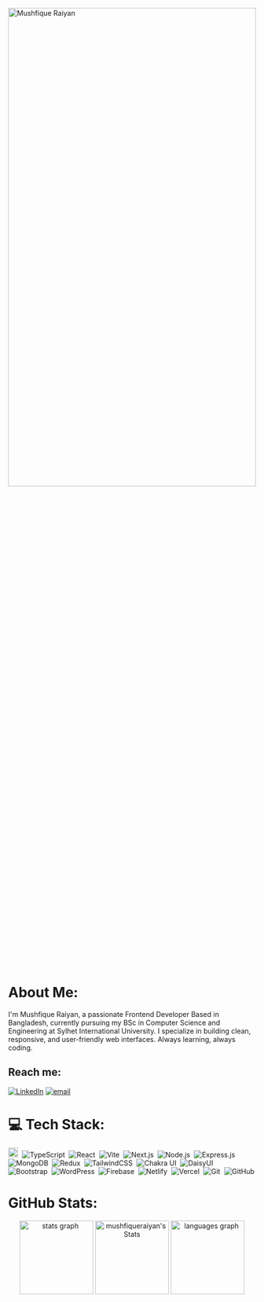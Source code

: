 
<img src="https://camo.githubusercontent.com/68f90d0a1b6fe59a2723105e4b6c669aeb3dbb2bcff290aedee3c82171fe9c1b/68747470733a2f2f6d656469612e6c6963646e2e636f6d2f646d732f696d6167652f4334453132415145724a7359617944757456672f61727469636c652d636f7665725f696d6167652d736872696e6b5f3630305f323030302f302f313635313833353036343236303f653d3231343734383336343726763d6265746126743d5044374e47776b32566833784f4139677866387555734c7341742d4276616b31486d3372756f4753787559" 
  alt="Mushfique Raiyan"
  style="width: 100%; height: 50%;"
/>



###


# About Me:
I'm Mushfique Raiyan, a passionate Frontend Developer Based in Bangladesh, currently pursuing my BSc in Computer Science and Engineering at Sylhet International University. I specialize in building clean, responsive, and user-friendly web interfaces. Always learning, always coding.<br>


## Reach me:
[![LinkedIn](https://img.shields.io/badge/LinkedIn-%230077B5.svg?logo=linkedin&logoColor=white)](https://linkedin.com/in/mushfiqueraiyan) [![email](https://img.shields.io/badge/Email-D14836?logo=gmail&logoColor=white)](mailto:mushfiqueraiyan1@gmail.com) 

# 💻 Tech Stack:
 <img src="https://img.shields.io/badge/JavaScript-F7DF1E?logo=javascript&logoColor=black" height="20" alt="JavaScript" />&nbsp;
  <img src="https://img.shields.io/badge/TypeScript-3178C6?logo=typescript&logoColor=white" alt="TypeScript" />&nbsp;
  <img src="https://img.shields.io/badge/React-20232A?logo=react&logoColor=61DAFB" alt="React" />&nbsp;
  <img src="https://img.shields.io/badge/Vite-646CFF?logo=vite&logoColor=white" alt="Vite" />&nbsp;
  <img src="https://img.shields.io/badge/Next.js-000000?logo=next.js&logoColor=white" alt="Next.js" />&nbsp;
  <img src="https://img.shields.io/badge/Node.js-339933?logo=node.js&logoColor=white" alt="Node.js" />&nbsp;
  <img src="https://img.shields.io/badge/Express.js-404D59?logo=express&logoColor=white" alt="Express.js" />&nbsp;
  <img src="https://img.shields.io/badge/MongoDB-47A248?logo=mongodb&logoColor=white" alt="MongoDB" />&nbsp;
  <img src="https://img.shields.io/badge/Redux-764ABC?logo=redux&logoColor=white" alt="Redux" />&nbsp;
  <img src="https://img.shields.io/badge/TailwindCSS-06B6D4?logo=tailwind-css&logoColor=white" alt="TailwindCSS" />&nbsp;
  <img src="https://img.shields.io/badge/Chakra_UI-319795?logo=chakra-ui&logoColor=white" alt="Chakra UI" />&nbsp;
  <img src="https://img.shields.io/badge/DaisyUI-0FAE96?logo=daisyui&logoColor=white" alt="DaisyUI" />&nbsp;
  <img src="https://img.shields.io/badge/Bootstrap-7952B3?logo=bootstrap&logoColor=white" alt="Bootstrap" />&nbsp;
  <img src="https://img.shields.io/badge/WordPress-21759B?logo=wordpress&logoColor=white" alt="WordPress" />&nbsp;
  <img src="https://img.shields.io/badge/Firebase-FFCA28?logo=firebase&logoColor=black" alt="Firebase" />&nbsp;
  <img src="https://img.shields.io/badge/Netlify-00C7B7?logo=netlify&logoColor=white" alt="Netlify" />&nbsp;
  <img src="https://img.shields.io/badge/Vercel-000000?logo=vercel&logoColor=white" alt="Vercel" />&nbsp;
  <img src="https://img.shields.io/badge/Git-F05032?logo=git&logoColor=white" alt="Git" />&nbsp;
  <img src="https://img.shields.io/badge/GitHub-181717?logo=github&logoColor=white" alt="GitHub" />


# GitHub Stats:



<div align="center">
  <img src="https://github-readme-stats.vercel.app/api?username=mushfiqueraiyan&hide_title=false&hide_rank=false&show_icons=true&include_all_commits=true&count_private=true&disable_animations=false&theme=dracula&locale=en&hide_border=false" height="150" alt="stats graph"  />
    <img src="https://nirzak-streak-stats.vercel.app/?user=mushfiqueraiyan&theme=github_dark&hide_border=true" height="150" alt="mushfiqueraiyan's Stats"  />
  <img src="https://github-readme-stats.vercel.app/api/top-langs?username=mushfiqueraiyan&locale=en&hide_title=false&layout=compact&card_width=320&langs_count=5&theme=dracula&hide_border=false" height="150" alt="languages graph"  />
</div>


###

<div align="left">



</div>

###


###

<br clear="both">



###


